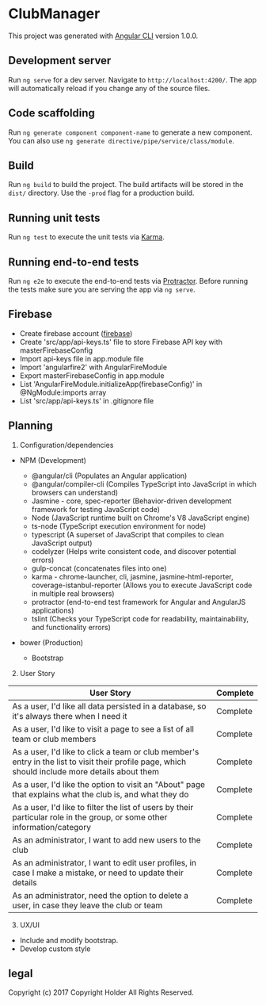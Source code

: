 # ClubManager

This project was generated with [Angular CLI](https://github.com/angular/angular-cli) version 1.0.0.

## Development server

Run `ng serve` for a dev server. Navigate to `http://localhost:4200/`. The app will automatically reload if you change any of the source files.

## Code scaffolding

Run `ng generate component component-name` to generate a new component. You can also use `ng generate directive/pipe/service/class/module`.

## Build

Run `ng build` to build the project. The build artifacts will be stored in the `dist/` directory. Use the `-prod` flag for a production build.

## Running unit tests

Run `ng test` to execute the unit tests via [Karma](https://karma-runner.github.io).

## Running end-to-end tests

Run `ng e2e` to execute the end-to-end tests via [Protractor](http://www.protractortest.org/).
Before running the tests make sure you are serving the app via `ng serve`.

## Firebase
* Create firebase account ([firebase](https://firebase.google.com/))
* Create 'src/app/api-keys.ts' file to store Firebase API key with masterFirebaseConfig
* Import api-keys file in app.module file
* Import 'angularfire2' with AngularFireModule
* Export masterFirebaseConfig in app.module
* List 'AngularFireModule.initializeApp(firebaseConfig)' in @NgModule:imports array
* List 'src/app/api-keys.ts' in .gitignore file

## Planning

1. Configuration/dependencies
  * NPM (Development)
    * @angular/cli (Populates  an Angular application)
    * @angular/compiler-cli (Compiles TypeScript into JavaScript in which browsers can understand)
    * Jasmine - core, spec-reporter  (Behavior-driven development framework for testing JavaScript code)
    * Node (JavaScript runtime built on Chrome's V8 JavaScript engine)
    * ts-node (TypeScript execution environment for node)
    * typescript (A superset of JavaScript that compiles to clean JavaScript output)
    * codelyzer (Helps write consistent code, and discover potential errors)
    * gulp-concat (concatenates files into one)
    * karma - chrome-launcher, cli, jasmine, jasmine-html-reporter, coverage-istanbul-reporter (Allows you to execute JavaScript code in multiple real browsers)
    * protractor (end-to-end test framework for Angular and AngularJS applications)
    * tslint (Checks your TypeScript code for readability, maintainability, and functionality errors)

  * bower (Production)
    * Bootstrap

 2. User Story

  |User Story|Complete|
  |--------------------------------|-----------|
  |As a user, I'd like all data persisted in a database, so it's always there when I need it|Complete|
  |As a user, I'd like to visit a page to see a list of all team or club members|Complete|
  |As a user, I'd like to click a team or club member's entry in the list to visit their profile page, which should include more details about them|Complete|
  |As a user, I'd like the option to visit an "About" page that explains what the club is, and what they do|Complete|
  |As a user, I'd like to filter the list of users by their particular role in the group, or some other information/category|Complete|
  |As an administrator, I want to add new users to the club|Complete|
  |As an administrator, I want to edit user profiles, in case I make a mistake, or need to update their details|Complete|
  |As an administrator, need the option to delete a user, in case they leave the club or team|Complete|

3. UX/UI
  * Include and modify bootstrap.
  * Develop custom style

## legal

Copyright (c) 2017 Copyright Holder All Rights Reserved.
